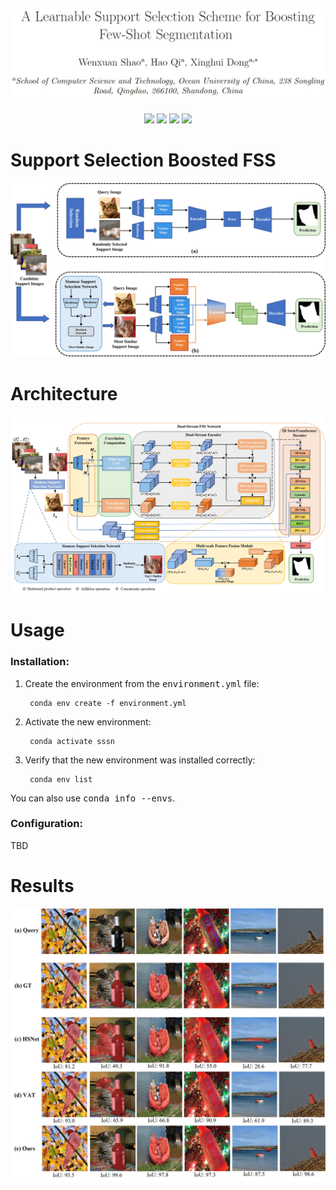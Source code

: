 ![](./imgs/SSSN_title2.png)
<p align="center"> 
<a href="" ><img src="https://img.shields.io/badge/HOME-Paper-important.svg"></a>
<a href="" ><img src="https://img.shields.io/badge/PDF-Paper-blueviolet.svg"></a>
<a href="" ><img src="https://img.shields.io/badge/-Poster-ff69b7.svg"></a>
<a href="" ><img src="https://img.shields.io/badge/-Video-brightgreen.svg"></a>
</p>

# Support Selection Boosted FSS
![](./imgs/SSSN_FSS.jpg)
# Architecture
![](./imgs/arch.jpg)

# Usage
### Installation:
1. Create the environment from the <kbd>environment.yml</kbd> file:

        conda env create -f environment.yml

2. Activate the new environment:

        conda activate sssn

3. Verify that the new environment was installed correctly:

        conda env list

You can also use <kbd>conda info --envs</kbd>.

### Configuration:
TBD

# Results

![](./imgs/qualitative.jpg)
